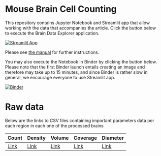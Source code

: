 # Mouse Brain Cell Counting

This repository contains Jupyter Notebook and Streamlit app that allow working with the data that accompanies the article. Click the button below to execute the Brain Data Explorer application.

[![Streamlit App](https://static.streamlit.io/badges/streamlit_badge_black_white.svg)](https://delkind-mouse-brain-cell-counting-brain-explorer-3ek3v5.streamlit.app/)

Please see [the manual](MANUAL.md) for further instructions.

You may also execute the Notebook in Binder by clicking the button below. Please note that the first Binder launch entails creating an image and therefore may take up to 15 minutes, and since Binder is rather slow in general, we encourage everyone to use Streamlit app.

[![Binder](https://mybinder.org/badge_logo.svg)](https://mybinder.org/v2/gh/delkind/mouse-brain-cell-counting.git/HEAD?urlpath=%2Fvoila%2Frender%2FBrainExplorerUi.ipynb)

# Raw data
Below are the links to CSV files containing important parameters data per each region in each one of the processed brains


| Count | Density | Volume | Coverage | Diameter |
|-------|---------|--------|----------|----------|
| [Link](https://storage.googleapis.com/www_zeisellab/allen_cellcounting_web/csv_regXbrains_files/count3d_regXbrain_17-May-2023.csv) | [Link](https://storage.googleapis.com/www_zeisellab/allen_cellcounting_web/csv_regXbrains_files/density3d_regXbrain_17-May-2023.csv) | [Link](https://storage.googleapis.com/www_zeisellab/allen_cellcounting_web/csv_regXbrains_files/volume_regXbrain_17-May-2023.csv) | [Link](https://storage.googleapis.com/www_zeisellab/allen_cellcounting_web/csv_regXbrains_files/coverage_median_regXbrain_17-May-2023.csv) | [Link](https://storage.googleapis.com/www_zeisellab/allen_cellcounting_web/csv_regXbrains_files/diameter_median_regXbrain_17-May-2023.csv) |

